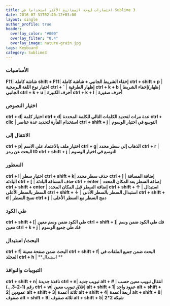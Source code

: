 ```yaml
---
title: اختصارات لوحة المفاتيح الأكثر استخداما في Sublime 3 
date: 2016-07-31T02:40:12+03:00
layout: single
author_profile: true
header:
  overlay_color: "#000"
  overlay_filter: "0.4"
  overlay_image: nature-grain.jpg
tags: Keyboard
category: Sublime3
---
```



### الأساسيات 

**F11**| **شاشة كاملة**
**shift + F11**|    **إخفاء الشريط الجانبي + شاشة كاملة**
**ctrl + shift + p** |  **اختيار نوع اللغة البرمجية**
**ctrl + `** | **إظهار الطرفية**
**ctrl + k + b** |  **إظهار/إخفاء الشريط الجانبي**
**ctrl + k + u** | **أحرف الكبيرة**
**ctrl + k + l** | **أحرف صغيرة**

### اختيار النصوص

**ctrl + d**| **اختيار كلمة**
**ctrl + d**|    **عدة مرات لتحديد الكلمات التالي للكلمة المحددة**
**ctrl + clic** |  **استخدام الفأرة لتحديد عدة عناصر**
**ctrl + shift + j** | **التوسع في اختيار الوسوم**

### الانتقال إلى 

**ctrl + p**| **اختيار ملف بالاعتماد على الاسم**
**ctrl + g**|    **الذهاب إلى سطر محدد**
**ctrl + r** |  **البحث عن رمز ID**
**ctrl + shift + j** | **التوسع في اختيار الوسوم**

### السطور

**ctrl + l**| **اختيار سطر**
**ctrl + shift + k**|    **حذف سطر محدد**
**ctrl + ]** |  **إضافة المسافة البادئة**
**ctrl + [** | **حذف المسافة البادئة**
**ctrl + enter** | **إضافة السطر بعد المكان المحدد**
**ctrl + shift + enter** | **إضافة السطر قبل المكان المحدد**
**ctrl + shift + ↑** | **استبدال السطر بالسطر الأعلى**
**ctrl + shift + ↓** | **استبدال السطر بالسطر الأدنى**
**ctrl + shift + d** | **نسخ السطر**
**ctrl + j** | **دمج السطر مع السطر الأعلى**


### طي الكود

**ctrl + shift + [**| **طي الكود ضمن وسم معين**
**ctrl + shift + ]**|    **فك طي الكود ضمن وسم معين**
**ctrl + k + j** |  **فك طي جميع الوسوم**


### البحث/ استبدال

**ctrl + f**| **البحث ضمن صفحة معينة**
**ctrl + shift + f**|    **البحث ضمن جميع الملفات في المجلد**
**ctrl + h** |  **استبدال **

### التبويبات والنوافذ

**ctrl + shift + n**| **نافذة جديدة**
**ctrl + n**|    **تبويب جديد**
**alt + #** |  **انتقال تبويب معين حسب رقم (1-2-3...)**
**ctrl + w**|    **إغلاق تبويب معين**
**alt + shift + 1**|    **عمود واحد**
**alt + shift + 2**|    **عمودين**
**alt + shift + 3**|    **ثلاثة أعمدة**
**alt + shift + 4**|    **أربعة أعمدة**
**alt + shift + 8**|    **صفوف**
**alt + shift + 9**|    **ثلاثة صفوف**
**alt + shift + 5**|    **شبكة 2*2**
